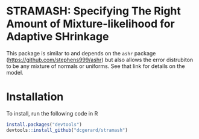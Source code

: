 
<!-- README.md is generated from README.Rmd. Please edit that file -->
STRAMASH: Specifying The Right Amount of Mixture-likelihood for Adaptive SHrinkage
==================================================================================

This package is similar to and depends on the `ashr` package (<https://github.com/stephens999/ashr>) but also allows the error distrubiton to be any mixture of normals or uniforms. See that link for details on the model.

Installation
============

To install, run the following code in R

``` r
install.packages("devtools")
devtools::install_github("dcgerard/stramash")
```
